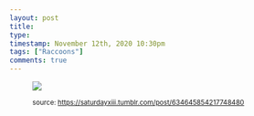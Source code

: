```yaml
---
layout: post
title: 
type: 
timestamp: November 12th, 2020 10:30pm
tags: ["Raccoons"]
comments: true
---
```


<figure class="tmblr-full" data-orig-height="465" data-orig-width="613"><img src="https://64.media.tumblr.com/8092b3918e33c3f2ae70145ad9b48af0/b53b83260ad3394c-cb/s640x960/50b3fbe464a228ecaa83754d2288306fd3bfd181.gif" data-orig-height="465" data-orig-width="613"/>
  
<small>source: https://saturdayxiii.tumblr.com/post/634645854217748480</small>
